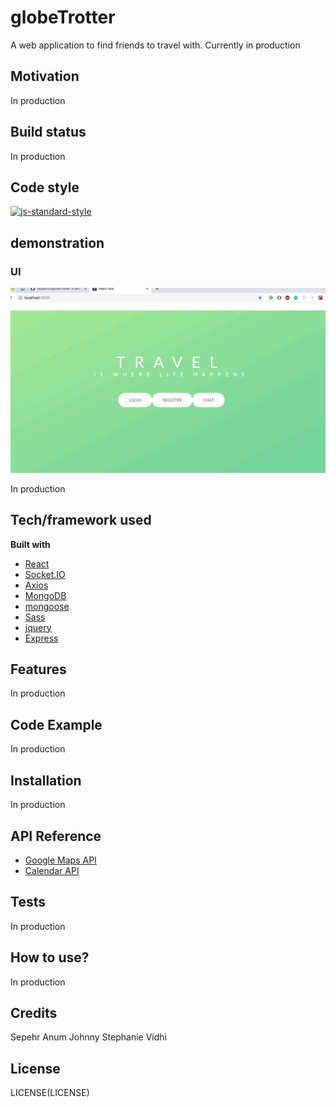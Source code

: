 # globeTrotter

A web application to find friends to travel with. Currently in production

## Motivation

In production

## Build status

In production

## Code style

[![js-standard-style](https://img.shields.io/badge/code%20style-standard-brightgreen.svg?style=flat)](https://github.com/feross/standard)

## demonstration

### UI

![](GlobeUIEnter.gif)

In production

## Tech/framework used

<b>Built with</b>

- [React](https://reactjs.org/)
- [Socket.IO](https://socket.io/)
- [Axios](https://www.npmjs.com/package/axios)
- [MongoDB](https://www.mongodb.com/)
- [mongoose](https://www.npmjs.com/package/mongoose)
- [Sass](https://sass-lang.com/)
- [jquery](https://jquery.com)
- [Express](https://expressjs.com/)

## Features

In production

## Code Example

In production

## Installation

In production

## API Reference

- [Google Maps API](https://developers.google.com/maps/documentation/)
- [Calendar API](https://developers.google.com/calendar/)

## Tests

In production

## How to use?

In production

## Credits

Sepehr
Anum
Johnny
Stephanie
Vidhi

## License

LICENSE(LICENSE)
